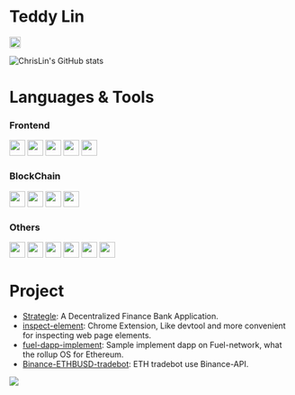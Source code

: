# Teddy Lin 
<code><a href="mailto:i100308326@gmail.com"><img height="20" src="https://img.shields.io/badge/Gmail-D14836?style=for-the-badge&logo=gmail&logoColor=white"></a></code>
  
![ChrisLin's GitHub stats](https://github-readme-stats.vercel.app/api?username=TeddyLin1997&show_icons=true&theme=gruvbox)

# Languages & Tools

### Frontend
<code><img height="28" src="https://img.shields.io/badge/TypeScript-007ACC?style=for-the-badge&logo=typescript&logoColor=white"></code>
<code><img height="28" src="https://img.shields.io/badge/React-20232A?style=for-the-badge&logo=react&logoColor=61DAFB"></code>
<code><img height="28" src="https://img.shields.io/badge/next%20js-000000?style=for-the-badge&logo=nextdotjs&logoColor=white"></code>
<code><img height="28" src="https://img.shields.io/badge/Webpack-8DD6F9?style=for-the-badge&logo=Webpack&logoColor=1a74ba"></code>
<code><img height="28" src="https://img.shields.io/badge/Vite-B73BFE?style=for-the-badge&logo=vite&logoColor=FFD62E"></code>

<!-- ### Backend -->
<!-- <code><img height="28" src="https://img.shields.io/badge/Go-00ADD8?style=for-the-badge&logo=go&logoColor=white"></code> -->
<!-- <code><img height="28" src="https://img.shields.io/badge/Docker-2CA5E0?style=for-the-badge&logo=docker&logoColor=white"></code> -->
<!-- <code><img height="28" src="https://img.shields.io/badge/PostgreSQL-316192?style=for-the-badge&logo=postgresql&logoColor=white"></code> -->
<!-- <code><img height="28" src="https://img.shields.io/badge/redis-CC0000.svg?&style=for-the-badge&logo=redis&logoColor=white"></code> -->


### BlockChain
<code><img height="28" src="https://img.shields.io/badge/Solidity-e6e6e6?style=for-the-badge&logo=solidity&logoColor=black"></code>
<code><img height="28" src="https://img.shields.io/badge/Ethereum-3C3C3D?style=for-the-badge&logo=Ethereum&logoColor=white"></code>
<code><img height="28" src="https://img.shields.io/badge/Ethers.js-2535a0?style=for-the-badge&logo=ethers.js&logoColor=white"></code>
<code><img height="28" src="https://img.shields.io/badge/OpenZeppelin-4E5EE4?logo=OpenZeppelin&logoColor=fff&style=for-the-badge"></code>

### Others
<code><img height="28" src="https://img.shields.io/badge/Git-F05032?style=for-the-badge&logo=git&logoColor=white"></code>
<code><img height="28" src="https://img.shields.io/badge/Docker-2CA5E0?style=for-the-badge&logo=docker&logoColor=white"></code>
<code><img height="28" src="https://img.shields.io/badge/GitHub%20Actions-222222?style=for-the-badge&logo=GitHub&logoColor=white"></code>
<code><img height="28" src="https://img.shields.io/badge/Sentry-black?style=for-the-badge&logo=Sentry&logoColor=#362D59"></code>
<code><img height="28" src="https://img.shields.io/badge/Electron-2B2E3A?style=for-the-badge&logo=electron&logoColor=9FEAF9"></code>
<code><img height="28" src="https://img.shields.io/badge/Heroku-430098?style=for-the-badge&logo=heroku&logoColor=white"></code>


# Project

- [Strategle](https://www.strategle.tech/): A Decentralized Finance Bank Application.
- [inspect-element](https://chrome.google.com/webstore/detail/inspect-element/flgcpmeleoikcibkiaiindbcjeldcogp): Chrome Extension, Like devtool and more convenient for inspecting web page elements.
- [fuel-dapp-implement](https://fuel-dapp-implement.vercel.app): Sample implement dapp on Fuel-network, what the rollup OS for Ethereum. 
- [Binance-ETHBUSD-tradebot](https://github.com/ChrisLin1997/ETH-trade-bot): ETH tradebot use Binance-API.


![](http://estruyf-github.azurewebsites.net/api/VisitorHit?user=TeddyLin1997&repo=TeddyLin1997&countColorcountColor&countColor=%2309A582)
